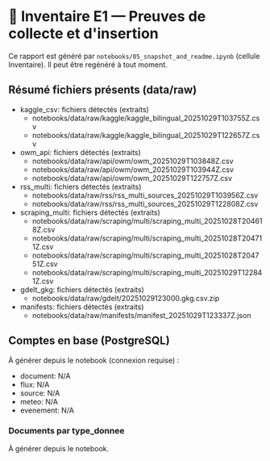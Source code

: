 # 🧾 Inventaire E1 — Preuves de collecte et d'insertion

Ce rapport est généré par `notebooks/05_snapshot_and_readme.ipynb` (cellule Inventaire). Il peut être regénéré à tout moment.

## Résumé fichiers présents (data/raw)

- kaggle_csv: fichiers détectés (extraits)
  - notebooks/data/raw/kaggle/kaggle_bilingual_20251029T103755Z.csv
  - notebooks/data/raw/kaggle/kaggle_bilingual_20251029T122657Z.csv
- owm_api: fichiers détectés (extraits)
  - notebooks/data/raw/api/owm/owm_20251029T103848Z.csv
  - notebooks/data/raw/api/owm/owm_20251029T103944Z.csv
  - notebooks/data/raw/api/owm/owm_20251029T122757Z.csv
- rss_multi: fichiers détectés (extraits)
  - notebooks/data/raw/rss/rss_multi_sources_20251029T103956Z.csv
  - notebooks/data/raw/rss/rss_multi_sources_20251029T122808Z.csv
- scraping_multi: fichiers détectés (extraits)
  - notebooks/data/raw/scraping/multi/scraping_multi_20251028T204618Z.csv
  - notebooks/data/raw/scraping/multi/scraping_multi_20251028T204711Z.csv
  - notebooks/data/raw/scraping/multi/scraping_multi_20251028T204751Z.csv
  - notebooks/data/raw/scraping/multi/scraping_multi_20251029T122841Z.csv
- gdelt_gkg: fichiers détectés (extraits)
  - notebooks/data/raw/gdelt/20251029123000.gkg.csv.zip
- manifests: fichiers détectés (extraits)
  - notebooks/data/raw/manifests/manifest_20251029T123337Z.json

## Comptes en base (PostgreSQL)

À générer depuis le notebook (connexion requise) :
- document: N/A
- flux: N/A
- source: N/A
- meteo: N/A
- evenement: N/A

### Documents par type_donnee

À générer depuis le notebook.
